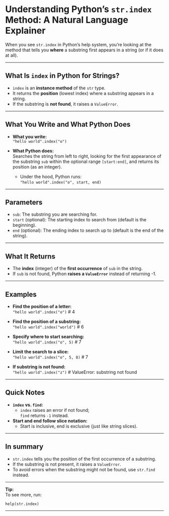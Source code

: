 # Understanding Python’s `str.index` Method: A Natural Language Explainer

When you see `str.index` in Python’s help system, you’re looking at the method that tells you **where** a substring first appears in a string (or if it does at all).

---

## What Is `index` in Python for Strings?

- `index` is an **instance method** of the `str` type.
- It returns the **position** (lowest index) where a substring appears in a string.
- If the substring is **not found**, it raises a `ValueError`.

---

## What You Write and What Python Does

- **What you write:**  
    `"hello world".index("o")`

- **What Python does:**  
    Searches the string from left to right, looking for the first appearance of the substring ``sub`` within the optional range ``[start:end]``, and returns its position (as an integer).
    - Under the hood, Python runs:  
      `"hello world".index("o", start, end)`

---

## Parameters

- ``sub``: The substring you are searching for.
- ``start`` (optional): The starting index to search from (default is the beginning).
- ``end`` (optional): The ending index to search up to (default is the end of the string).

---

## What It Returns

- The **index** (integer) of the **first occurrence** of ``sub`` in the string.
- If ``sub`` is not found, Python **raises a `ValueError`** instead of returning -1.

---

## Examples

- **Find the position of a letter:**  
      `"hello world".index("o")`         # 4

- **Find the position of a substring:**  
      `"hello world".index("world")`     # 6

- **Specify where to start searching:**  
      `"hello world".index("o", 5)`      # 7

- **Limit the search to a slice:**  
      `"hello world".index("o", 5, 8)`   # 7

- **If substring is not found:**  
      `"hello world".index("z")`         # ValueError: substring not found

---

## Quick Notes

- **`index` vs. `find`:**  
  - `index` raises an error if not found;  
    `find` returns `-1` instead.
- **Start and end follow slice notation:**  
  - Start is inclusive, end is exclusive (just like string slices).

---

## In summary

- `str.index` tells you the position of the first occurrence of a substring.
- If the substring is not present, it raises a `ValueError`.
- To avoid errors when the substring might not be found, use `str.find` instead.

---

**Tip:**  
To see more, run:

    help(str.index)

---
